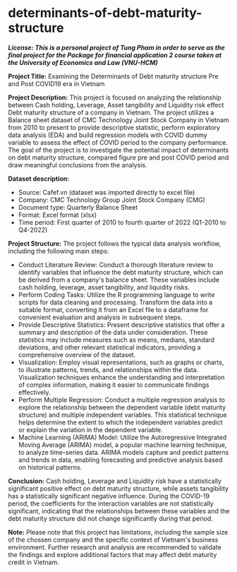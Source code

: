 # determinants-of-debt-maturity-structure
**_License:
This is a personal project of Tung Pham in order to serve as the final project for the Package for financial application 2 course taken at the University of Economics and Law (VNU-HCM)_**

**Project Title:** Examining the Determinants of Debt maturity structure Pre and Post COVID19 era in Vietnam

**Project Description:** This project is focused on analyzing the relationship between Cash holding, Leverage, Asset tangibility and Liquidity risk effect Debt maturity structure of a company in Vietnam. The project utilizes a Balance sheet dataset of CMC Technology Joint Stock Company in Vietnam from 2010 to present to provide descriptive statistic, perform exploratory data analysis (EDA) and build regression models with COVID dummy variable to assess the effect of COVID period to the company performance. The goal of the project is to investigate the potential impact of determinants on debt maturity structure, compared figure pre and post COVID period and draw meaningful conclusions from the analysis.

**Dataset description:**
- Source: Cafef.vn (dataset was imported directly to excel file)
- Company: CMC Technology Group Joint Stock Company (CMG) 
- Document type: Quarterly Balance Sheet
- Format: Excel format (xlsx)
- Time period: First quarter of 2010 to fourth quarter of 2022 (Q1-2010 to Q4-2022)

**Project Structure:** The project follows the typical data analysis workflow, including the following main steps:

- Conduct Literature Review: Conduct a thorough literature review to identify variables that influence the debt maturity structure, which can be derived from a company's balance sheet. These variables include cash holding, leverage, asset tangibility, and liquidity risks.
- Perform Coding Tasks: Utilize the R programming language to write scripts for data cleaning and processing. Transform the data into a suitable format, converting it from an Excel file to a dataframe for convenient evaluation and analysis in subsequent steps.
- Provide Descriptive Statistics: Present descriptive statistics that offer a summary and description of the data under consideration. These statistics may include measures such as means, medians, standard deviations, and other relevant statistical indicators, providing a comprehensive overview of the dataset.
- Visualization: Employ visual representations, such as graphs or charts, to illustrate patterns, trends, and relationships within the data. Visualization techniques enhance the understanding and interpretation of complex information, making it easier to communicate findings effectively.
- Perform Multiple Regression: Conduct a multiple regression analysis to explore the relationship between the dependent variable (debt maturity structure) and multiple independent variables. This statistical technique helps determine the extent to which the independent variables predict or explain the variation in the dependent variable.
- Machine Learning (ARIMA) Model: Utilize the Autoregressive Integrated Moving Average (ARIMA) model, a popular machine learning technique, to analyze time-series data. ARIMA models capture and predict patterns and trends in data, enabling forecasting and predictive analysis based on historical patterns.

**Conclusion:** Cash holding, Leverage and Liquidity risk have a statistically significant positive effect on debt maturity structure, while assets tangibility has a statistically significant negative influence. During the COVID-19 period, the coefficients for the interaction variables are not statistically significant, indicating that the relationships between these variables and the debt maturity structure did not change significantly during that period.

**Note:** Please note that this project has limitations, including the sample size of the chossen company and the specific context of Vietnam's business environment. Further research and analysis are recommended to validate the findings and explore additional factors that may affect debt maturity credit in Vietnam.
